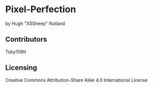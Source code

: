 # Pixel-Perfection
by Hugh "XSSheep" Rutland

## Contributors
Toby109tt

## Licensing
Creative Commons Attribution-Share Alike 4.0 International License
